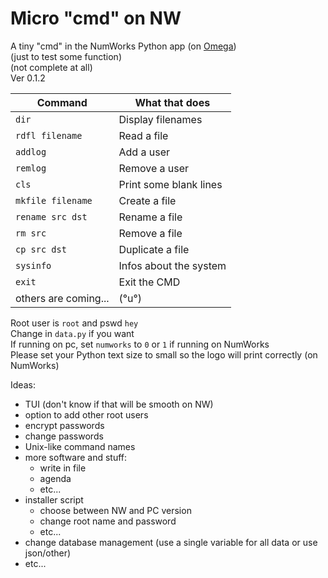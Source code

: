 # Micro "cmd" on NW
A tiny "cmd" in the NumWorks Python app (on [Omega](https://getomega.dev))  
(just to test some function)  
(not complete at all)  
Ver 0.1.2
  
| Command             | What that does                    |
|----------------------|-----------------------------------|
| `dir`                | Display filenames                 |
| `rdfl filename`     | Read a file                       |
| `addlog`             | Add a user                        |
| `remlog`             | Remove a user                     |
| `cls`                | Print some blank lines            |
| `mkfile filename`                | Create a file            |
| `rename src dst`                | Rename a file            |
| `rm src`                | Remove a file            |
| `cp src dst`                | Duplicate a file            |
| `sysinfo`                | Infos about the system            |
| `exit`                | Exit the CMD            |
| others are coming... | (°u°)                             |
  
Root user is `root` and pswd `hey`  
Change in `data.py` if you want  
If running on pc, set `numworks` to `0` or `1` if running on NumWorks  
Please set your Python text size to small so the logo will print correctly (on NumWorks)

Ideas:
- TUI (don't know if that will be smooth on NW)
- option to add other root users
- encrypt passwords
- change passwords
- Unix-like command names
- more software and stuff:
  - write in file
  - agenda
  - etc...
- installer script
  - choose between NW and PC version
  - change root name and password
  - etc...
- change database management (use a single variable for all data or use json/other)
- etc...
